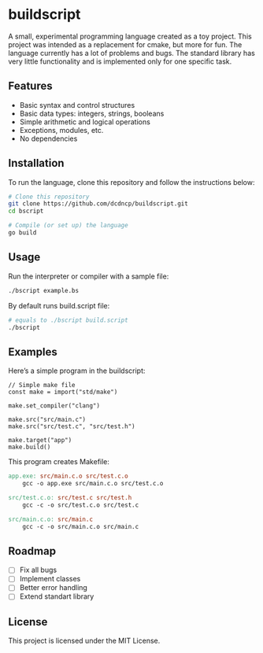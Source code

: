 # buildscript

A small, experimental programming language created as a toy project. This project was intended as a replacement for cmake, but more for fun. The language currently has a lot of problems and bugs. The standard library has very little functionality and is implemented only for one specific task.

## Features

- Basic syntax and control structures
- Basic data types: integers, strings, booleans
- Simple arithmetic and logical operations
- Exceptions, modules, etc.
- No dependencies

## Installation

To run the language, clone this repository and follow the instructions below:

```bash
# Clone this repository
git clone https://github.com/dcdncp/buildscript.git
cd bscript

# Compile (or set up) the language
go build
```

## Usage

Run the interpreter or compiler with a sample file:

```bash
./bscript example.bs
```

By default runs build.script file:

```bash
# equals to ./bscript build.script
./bscript
```

## Examples

Here’s a simple program in the buildscript:

```bscript
// Simple make file
const make = import("std/make")

make.set_compiler("clang")

make.src("src/main.c")
make.src("src/test.c", "src/test.h")

make.target("app")
make.build()
```

This program creates Makefile:

```Makefile
app.exe: src/main.c.o src/test.c.o
	gcc -o app.exe src/main.c.o src/test.c.o

src/test.c.o: src/test.c src/test.h
	gcc -c -o src/test.c.o src/test.c

src/main.c.o: src/main.c
	gcc -c -o src/main.c.o src/main.c
```

## Roadmap

- [ ] Fix all bugs
- [ ] Implement classes
- [ ] Better error handling
- [ ] Extend standart library

## License

This project is licensed under the MIT License.
